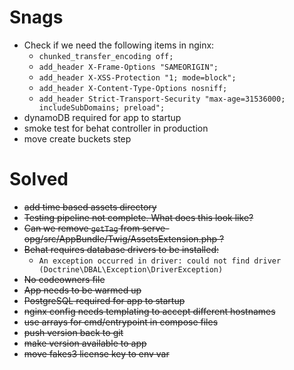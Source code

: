 # Snags
- Check if we need the following items in nginx:
  - `chunked_transfer_encoding off;`
  - `add_header X-Frame-Options "SAMEORIGIN";`
  - `add_header X-XSS-Protection "1; mode=block";`
  - `add_header X-Content-Type-Options nosniff;`
  - `add_header Strict-Transport-Security "max-age=31536000; includeSubDomains; preload";`
- dynamoDB required for app to startup
- smoke test for behat controller in production
- move create buckets step

# Solved
- ~~add time based assets directory~~
- ~~Testing pipeline not complete. What does this look like?~~
- ~~Can we remove `getTag` from serve-opg/src/AppBundle/Twig/AssetsExtension.php ?~~
- ~~Behat requires database drivers to be installed:~~
  - `An exception occurred in driver: could not find driver (Doctrine\DBAL\Exception\DriverException)`
- ~~No codeowners file~~
- ~~App needs to be warmed up~~
- ~~PostgreSQL required for app to startup~~
- ~~nginx config needs templating to accept different hostnames~~
- ~~use arrays for cmd/entrypoint in compose files~~
- ~~push version back to git~~
- ~~make version available to app~~
- ~~move fakes3 license key to env var~~

